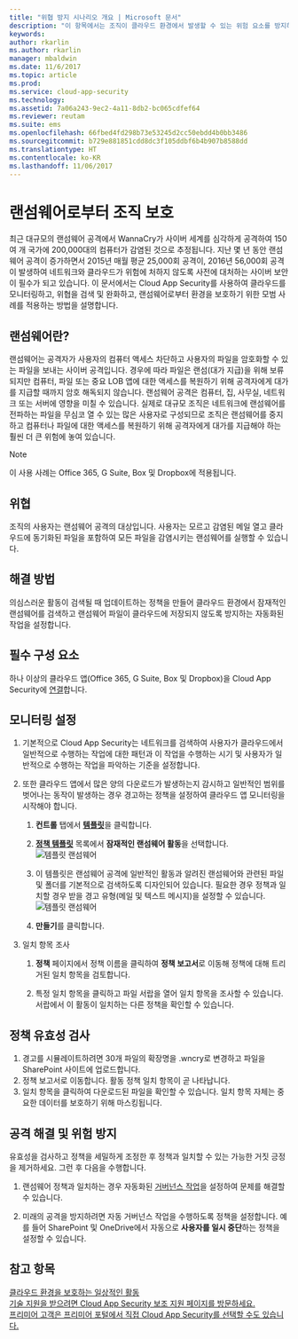 ```yaml
---
title: "위협 방지 시나리오 개요 | Microsoft 문서"
description: "이 항목에서는 조직이 클라우드 환경에서 발생할 수 있는 위험 요소를 방지하기 위한 시나리오를 설명합니다."
keywords: 
author: rkarlin
ms.author: rkarlin
manager: mbaldwin
ms.date: 11/6/2017
ms.topic: article
ms.prod: 
ms.service: cloud-app-security
ms.technology: 
ms.assetid: 7a06a243-9ec2-4a11-8db2-bc065cdfef64
ms.reviewer: reutam
ms.suite: ems
ms.openlocfilehash: 66fbed4fd298b73e53245d2cc50ebdd4b0bb3486
ms.sourcegitcommit: b729e881851cdd8dc3f105ddbf6b4b907b8588dd
ms.translationtype: HT
ms.contentlocale: ko-KR
ms.lasthandoff: 11/06/2017
---
```

# <a name="protecting-your-organization-from-ransomware"></a>랜섬웨어로부터 조직 보호

최근 대규모의 랜섬웨어 공격에서 WannaCry가 사이버 세계를 심각하게 공격하여 150여 개 국가에 200,000대의 컴퓨터가 감염된 것으로 추정됩니다. 지난 몇 년 동안 랜섬웨어 공격이 증가하면서 2015년 매월 평균 25,000회 공격이, 2016년 56,000회 공격이 발생하여 네트워크와 클라우드가 위험에 처하지 않도록 사전에 대처하는 사이버 보안이 필수가 되고 있습니다. 이 문서에서는 Cloud App Security를 사용하여 클라우드를 모니터링하고, 위협을 검색 및 완화하고, 랜섬웨어로부터 환경을 보호하기 위한 모범 사례를 적용하는 방법을 설명합니다.

## <a name="what-is-ransomware"></a>랜섬웨어란?
랜섬웨어는 공격자가 사용자의 컴퓨터 액세스 차단하고 사용자의 파일을 암호화할 수 있는 파일을 보내는 사이버 공격입니다. 경우에 따라 파일은 랜섬(대가 지급)을 위해 보류되지만 컴퓨터, 파일 또는 중요 LOB 앱에 대한 액세스를 복원하기 위해 공격자에게 대가를 지급할 때까지 암호 해독되지 않습니다. 랜섬웨어 공격은 컴퓨터, 집, 사무실, 네트워크 또는 서버에 영향을 미칠 수 있습니다. 실제로 대규모 조직은 네트워크에 랜섬웨어를 전파하는 파일을 무심코 열 수 있는 많은 사용자로 구성되므로 조직은 랜섬웨어를 중지하고 컴퓨터나 파일에 대한 액세스를 복원하기 위해 공격자에게 대가를 지급해야 하는 훨씬 더 큰 위험에 놓여 있습니다.

>[!NOTE]
> 이 사용 사례는 Office 365, G Suite, Box 및 Dropbox에 적용됩니다.

## <a name="the-threat"></a>위협
조직의 사용자는 랜섬웨어 공격의 대상입니다. 사용자는 모르고 감염된 메일 열고 클라우드에 동기화된 파일을 포함하여 모든 파일을 감염시키는 랜섬웨어를 실행할 수 있습니다.

## <a name="the-solution"></a>해결 방법
의심스러운 활동이 검색될 때 업데이트하는 정책을 만들어 클라우드 환경에서 잠재적인 랜섬웨어를 검색하고 랜섬웨어 파일이 클라우드에 저장되지 않도록 방지하는 자동화된 작업을 설정합니다.

## <a name="prerequisites"></a>필수 구성 요소

하나 이상의 클라우드 앱(Office 365, G Suite, Box 및 Dropbox)을 Cloud App Security에 [연결](enable-instant-visibility-protection-and-governance-actions-for-your-apps.md)합니다.

## <a name="setting-up-monitoring"></a>모니터링 설정

1.  기본적으로 Cloud App Security는 네트워크를 검색하여 사용자가 클라우드에서 일반적으로 수행하는 작업에 대한 패턴과 이 작업을 수행하는 시기 및 사용자가 일반적으로 수행하는 작업을 파악하는 기준을 설정합니다. 

2. 또한 클라우드 앱에서 많은 양의 다운로드가 발생하는지 감시하고 일반적인 범위를 벗어나는 동작이 발생하는 경우 경고하는 정책을 설정하여 클라우드 앱 모니터링을 시작해야 합니다.

    1. **컨트롤** 탭에서 [**템플릿**](policy-template-reference.md)을 클릭합니다. 
   
    2. [**정책 템플릿**](policy-template-reference.md) 목록에서 **잠재적인 랜섬웨어 활동**을 선택합니다. 
       ![템플릿 랜섬웨어](./media/ransomware-template.png)
    3. 이 템플릿은 랜섬웨어 공격에 일반적인 활동과 알려진 랜섬웨어와 관련된 파일 및 폴더를 기본적으로 검색하도록 디자인되어 있습니다. 필요한 경우 정책과 일치할 경우 받을 경고 유형(메일 및 텍스트 메시지)을 설정할 수 있습니다.
        ![템플릿 랜섬웨어](./media/ransomware-template-fields.png)
    4. **만들기**를 클릭합니다. 
   
     
2. 일치 항목 조사
    
    1. **정책** 페이지에서 정책 이름을 클릭하여 **정책 보고서**로 이동해 정책에 대해 트리거된 일치 항목을 검토합니다.

    2. 특정 일치 항목을 클릭하고 파일 서랍을 열어 일치 항목을 조사할 수 있습니다. 서랍에서 이 활동이 일치하는 다른 정책을 확인할 수 있습니다. 
     
## <a name="validating-your-policy"></a>정책 유효성 검사

1. 경고를 시뮬레이트하려면 30개 파일의 확장명을 .wncry로 변경하고 파일을 SharePoint 사이트에 업로드합니다.
3. 정책 보고서로 이동합니다. 활동 정책 일치 항목이 곧 나타납니다. 
4. 일치 항목을 클릭하여 다운로드된 파일을 확인할 수 있습니다. 일치 항목 자체는 중요한 데이터를 보호하기 위해 마스킹됩니다. 

## <a name="remediating-attacks-and-preventing-risk"></a>공격 해결 및 위험 방지

유효성을 검사하고 정책을 세밀하게 조정한 후 정책과 일치할 수 있는 가능한 거짓 긍정을 제거하세요. 그런 후 다음을 수행합니다. 
1. 랜섬웨어 정책과 일치하는 경우 자동화된 [거버넌스 작업](governance-actions.md)을 설정하여 문제를 해결할 수 있습니다.

2. 미래의 공격을 방지하려면 자동 거버넌스 작업을 수행하도록 정책을 설정합니다. 예를 들어 SharePoint 및 OneDrive에서 자동으로 **사용자를 일시 중단**하는 정책을 설정할 수 있습니다.

 ## <a name="see-also"></a>참고 항목  
[클라우드 환경을 보호하는 일상적인 활동](daily-activities-to-protect-your-cloud-environment.md)   
[기술 지원을 받으려면 Cloud App Security 보조 지원 페이지를 방문하세요.](http://support.microsoft.com/oas/default.aspx?prid=16031)   
[프리미어 고객은 프리미어 포털에서 직접 Cloud App Security를 선택할 수도 있습니다.](https://premier.microsoft.com/)  
  
  